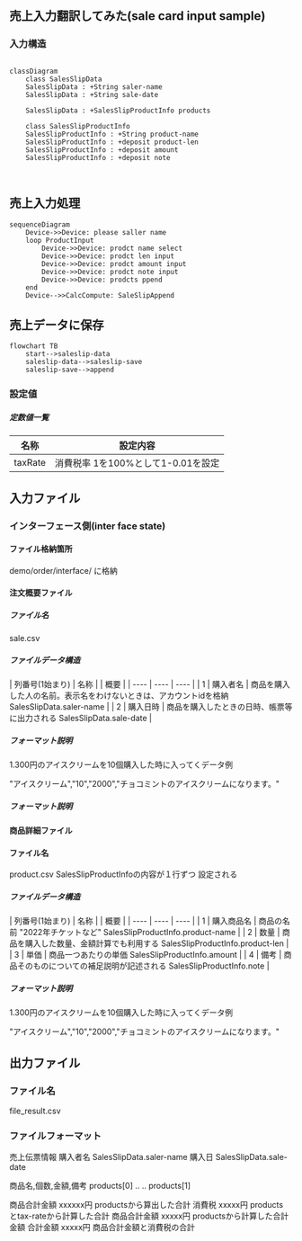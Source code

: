 


## 売上入力翻訳してみた(sale card input sample)


### 入力構造


```mermaid

classDiagram
    class SalesSlipData
    SalesSlipData : +String saler-name
    SalesSlipData : +String sale-date

    SalesSlipData : +SalesSlipProductInfo products

    class SalesSlipProductInfo
    SalesSlipProductInfo : +String product-name
    SalesSlipProductInfo : +deposit product-len
    SalesSlipProductInfo : +deposit amount
    SalesSlipProductInfo : +deposit note



```

## 売上入力処理
```mermaid
sequenceDiagram
    Device->>Device: please saller name
    loop ProductInput
        Device->>Device: prodct name select
        Device->>Device: prodct len input
        Device->>Device: prodct amount input
        Device->>Device: prodct note input
        Device->>Device: prodcts ppend
    end
    Device-->>CalcCompute: SaleSlipAppend
```

## 売上データに保存
```mermaid
flowchart TB
    start-->saleslip-data
    saleslip-data-->saleslip-save
    saleslip-save-->append
```

### 設定値

##### 定数値一覧

|  名称  | 設定内容 |
| ---- | ---- |
|  taxRate |  消費税率 1を100%として1-0.01を設定  | 

## 入力ファイル

### インターフェース側(inter face state)

#### ファイル格納箇所


demo/order/interface/ に格納


#### 注文概要ファイル

##### ファイル名
sale.csv

##### ファイルデータ構造

|  列番号(1始まり)  |  名称  |
| 概要 |
| ---- | ---- | ---- |
|  1 |  購入者名  |  商品を購入した人の名前。表示名をわけないときは、アカウントidを格納 SalesSlipData.saler-name |
|  2 | 購入日時   |  商品を購入したときの日時、帳票等に出力される SalesSlipData.sale-date |

##### フォーマット説明
1.300円のアイスクリームを10個購入した時に入ってくデータ例

"アイスクリーム","10","2000","チョコミントのアイスクリームになります。"


##### フォーマット説明

#### 商品詳細ファイル

#### ファイル名
product.csv
SalesSlipProductInfoの内容が１行ずつ
設定される

##### ファイルデータ構造

|  列番号(1始まり)  |  名称  |
| 概要 |
| ---- | ---- | ---- |
|  1 |  購入商品名  |  商品の名前 "2022年チケットなど" SalesSlipProductInfo.product-name |
|  2 | 数量  |  商品を購入した数量、金額計算でも利用する SalesSlipProductInfo.product-len |
|  3 |  単価  |  商品一つあたりの単価 SalesSlipProductInfo.amount |
|  4 |  備考  |  商品そのものについての補足説明が記述される SalesSlipProductInfo.note  |


##### フォーマット説明
1.300円のアイスクリームを10個購入した時に入ってくデータ例

"アイスクリーム","10","2000","チョコミントのアイスクリームになります。"


## 出力ファイル

### ファイル名

file_result.csv

### ファイルフォーマット

売上伝票情報
購入者名 SalesSlipData.saler-name 購入日 SalesSlipData.sale-date


商品名,個数,金額,備考
products[0]
..
..
products[1]



商品合計金額 xxxxxx円 productsから算出した合計
消費税 xxxxx円 products とtax-rateから計算した合計
商品合計金額 xxxxx円 productsから計算した合計金額
合計金額 xxxxx円 商品合計金額と消費税の合計


